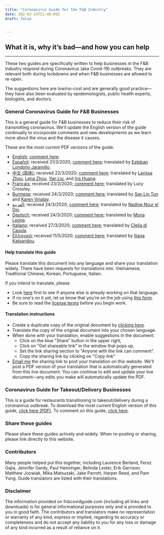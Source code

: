 ```yaml
---
title: "Coronavirus Guide for the F&B Industry"
date: 202-03-14T21:48:09Z
draft: false


---
```


## What it is, why it’s bad—and how you can help

---

These two guides are specifically written to help businesses in the F&B industry respond during Coronavirus (aka Covid-19) outbreaks. They are relevant both during lockdowns and when F&B businesses are allowed to re-open. 

The suggestions here are low/no-cost and are generally good practice—they have also been evaluated by epidemiologists, public health experts, biologists, and doctors.

### General Coronavirus Guide for F&B Businesses 

This is a general guide for F&B businesses to reduce their risk of transmitting coronavirus. We'll update the English version of the guide continually to incorporate comments and new developments as we learn more about the virus and the disease it causes. 

These are the most current PDF versions of the guide.
* [English](https://docs.google.com/document/d/13n1TeOl_cB_jJhRzGNztgInzTZhWpLwW52K4q7hwnlQ/export?format=pdf); [comment here](https://docs.google.com/document/d/13n1TeOl_cB_jJhRzGNztgInzTZhWpLwW52K4q7hwnlQ/edit?usp=sharing).
* [Español](https://docs.google.com/document/d/1Xvi52dZCsps0OPARF1qnBWfS3u7bdTgioR_Su4YIcRw/export?format=pdf); received 21/3/2020; [comment here](https://docs.google.com/document/d/1Xvi52dZCsps0OPARF1qnBWfS3u7bdTgioR_Su4YIcRw/edit?usp=sharing); translated by [Esteban Londoño Jaramillo](www.instagram.com/krumelco).
* [中文 (简体)](https://docs.google.com/document/d/1tQA0WFvSzZIMzabcZgKs3e4P-zs4W1l1XR8mAJCuOCc/export?format=pdf); received 22/3/2020; [comment here](https://docs.google.com/document/d/1tQA0WFvSzZIMzabcZgKs3e4P-zs4W1l1XR8mAJCuOCc/edit?usp=sharing); translated by [Larissa Zhou](http://larissazhou.github.io/), [Lena Zhou](https://www.linkedin.com/in/lenaqzhou/), [Yan Liu](https://www.linkedin.com/in/yan-liu-59100016a/), and [Iris Huang](http://linkedin.com/in/iris-yu-ting-huang-9833861).
* [Français](https://docs.google.com/document/d/10Od_IRt1S20r062b7-I_ztIgR8m418Qwd23wF91ElgQ/export?format=pdf); received 23/3/2020; [comment here](https://docs.google.com/document/d/10Od_IRt1S20r062b7-I_ztIgR8m418Qwd23wF91ElgQ/edit?usp=sharing); translated by Lucy Crossley. 
* [Burmese](https://docs.google.com/document/d/1dVjGP6gIqyiE9nAA0Og9HCm7VVr6VUtzCGGE7JPcyJQ/export?format=pdf); received 24/3/2020; [comment here](https://docs.google.com/document/d/1dVjGP6gIqyiE9nAA0Og9HCm7VVr6VUtzCGGE7JPcyJQ/edit?usp=sharing); translated by [San Lin Tun](https://www.facebook.com/san.lintun.12) and [Karen Vinalay](http://www.karenvinalay.com/). 
* [العربية](https://docs.google.com/document/d/1AQcKh4r-sSqOzxgBBEjzHhrZSXRpL2YisCNghDYYiDc/export?format=pdf); received 24/3/2020; [comment here](https://docs.google.com/document/d/1AQcKh4r-sSqOzxgBBEjzHhrZSXRpL2YisCNghDYYiDc/edit?usp=sharing); translated by [Nadine Nour el Din](https://twitter.com/nadinenoureldin).
* [Deutsch](https://docs.google.com/document/d/1EJunUnIMcwMuZ_-IIge4U947lGHcoeuaW00LrSuZvGs/export?format=pdf); received 24/3/2020; [comment here](https://docs.google.com/document/d/1EJunUnIMcwMuZ_-IIge4U947lGHcoeuaW00LrSuZvGs/edit?usp=sharing); translated by [Mona Leone](https://www.monaleone.de/).
* [Italiano](https://docs.google.com/document/d/1yYsSh9Zq9BdOZZpGICWnuA6OlDHbVudbEzclMj0re-E/export?format=pdf); received 27/3/2020; [comment here](https://docs.google.com/document/d/1yYsSh9Zq9BdOZZpGICWnuA6OlDHbVudbEzclMj0re-E/edit?usp=sharing); translated by [Clelia di Casola](http://www.linkedin.com/in/cleliadicasola).
* [Ελληνικά](https://docs.google.com/document/d/1yJrAp4JbxRV5IBT5JexlQJDQ0wdWjYUP62YsIh0gCFc/export?format=pdf); received 11/5/2020; [comment here](https://docs.google.com/document/d/1yJrAp4JbxRV5IBT5JexlQJDQ0wdWjYUP62YsIh0gCFc/edit?usp=sharing); translated by [Iliana Katsaridou](https://servicexpertise.com/).
 
#### Help translate this guide

Please translate this document into any language and share your translation widely. There have been requests for translations into: Vietnamese, Traditional Chinese, Korean, Portuguese, Italian.

If you intend to translate, please 
* Look [here](https://docs.google.com/spreadsheets/d/1FcycksxjVAverq6UVtnmsvjf5a8yX0Qnl44Q3qfUITI/edit?usp=sharing) first to see if anyone else is already working on that language.
* If no one's on it yet, let us know that you're on the job using [this form](https://forms.gle/SQodYzXV2gAA6q6W8).
* Be sure to read the [license terms](https://creativecommons.org/licenses/by-nc/4.0/) before you begin work.

#### Translation instructions

* Create a duplicate copy of the original document by [clicking here](https://docs.google.com/document/d/13n1TeOl_cB_jJhRzGNztgInzTZhWpLwW52K4q7hwnlQ/copy).
* Translate the copy of the original document into your chosen language.
* When done with your translation, enable suggestions in the document: 
    * Click on the blue "Share" button in the upper right,
    * Click on "Get shareable link" in the window that pops up,
    * Set the link sharing section to "Anyone with the link can comment".
    * Copy the sharing link by clicking on "Copy link"
* [Email me](mailto:me@vaughntan.org) the sharing link to post your translation on this website. We'll post a PDF version of your translation that is automatically generated from this live document. You can continue to edit and update your live document—any edits you make will automatically update the PDF.

### Coronavirus Guide for Takeout/Delivery Businesses

This is a guide for restaurants transitioning to takeout/delivery during a coronavirus outbreak. To download the most current English version of this guide, [click here (PDF)](https://docs.google.com/document/d/1SZY-puQHYhoyWbuzFz1ZVmy0Tu_IB7grjE86qPKU35c/export?format=pdf). To comment on this guide, [click here](https://docs.google.com/document/d/1SZY-puQHYhoyWbuzFz1ZVmy0Tu_IB7grjE86qPKU35c/edit?usp=sharing). 

### Share these guides

Please share these guides actively and widely. When re-posting or sharing, please link directly to this website.

### Contributors

Many people helped put this together, including Laurence Berland, Feroz Gajia, Jennifer Gardy, Paul Henninger, Belinda Lester, Erik Garrison, Matthew Jozwiak, Mika Matsuzaki, Jake Parrott, Harper Reed, and Pam Yung. Guide translators are listed with their translations. 


### Disclaimer

The information provided on fnbcovidguide.com (including all links and downloads) is for general informational purposes only and is provided to you in good faith. The contributors and translators make no representation or warranty of any kind, express or implied, regarding its accuracy or completeness and do not accept any liability to you for any loss or damage of any kind incurred as a result of reliance on it.
